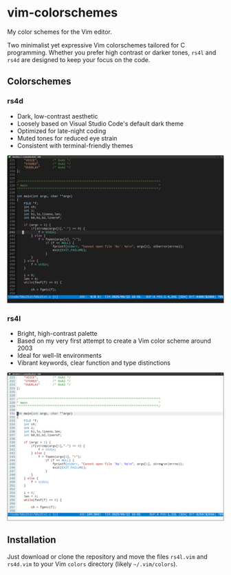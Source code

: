 # vim-colorschemes

My color schemes for the Vim editor.

Two minimalist yet expressive Vim colorschemes tailored for C programming.
Whether you prefer high contrast or darker tones, `rs4l` and `rs4d` are
designed to keep your focus on the code.


## Colorschemes

### rs4d

- Dark, low-contrast aesthetic
- Loosely based on Visual Studio Code's default dark theme
- Optimized for late-night coding
- Muted tones for reduced eye strain
- Consistent with terminal-friendly themes

![Preview of rs4d dark color scheme](./preview-rs4d.png)


### rs4l

- Bright, high-contrast palette
- Based on my very first attempt to create a Vim color scheme around 2003
- Ideal for well-lit environments
- Vibrant keywords, clear function and type distinctions

![Preview of rs4l light color scheme](./preview-rs4l.png)


## Installation

Just download or clone the repository and move the files `rs4l.vim` and `rs4d.vim` to your Vim `colors` directory (likely `~/.vim/colors`).

